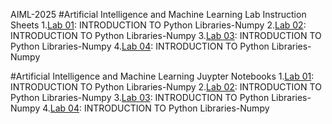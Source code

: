 AIML-2025
#Artificial Intelligence and Machine Learning Lab Instruction Sheets
1.[Lab 01](): INTRODUCTION TO Python Libraries-Numpy
2.[Lab 02](): INTRODUCTION TO Python Libraries-Numpy
3.[Lab 03](): INTRODUCTION TO Python Libraries-Numpy
4.[Lab 04](): INTRODUCTION TO Python Libraries-Numpy

#Artificial Intelligence and Machine Learning Juypter Notebooks
1.[Lab 01](): INTRODUCTION TO Python Libraries-Numpy
2.[Lab 02](): INTRODUCTION TO Python Libraries-Numpy
3.[Lab 03](): INTRODUCTION TO Python Libraries-Numpy
4.[Lab 04](): INTRODUCTION TO Python Libraries-Numpy
